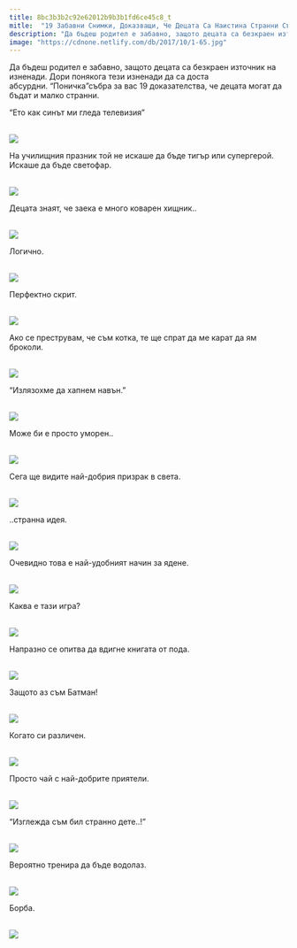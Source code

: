 ```yaml
---
title: 8bc3b3b2c92e62012b9b3b1fd6ce45c8_t
mitle:  "19 Забавни Снимки, Доказващи, Че Децата Са Наистина Странни Същества!"
description: "Да бъдеш родител е забавно, защото децата са безкраен източник на изненади. Дори понякога тези изненади да са доста абсурдни. &qout;Поничка&qout;събра за вас 19 доказателства, "
image: "https://cdnone.netlify.com/db/2017/10/1-65.jpg"
---
```


 <p>Да бъдеш родител е забавно, защото децата са безкраен източник на изненади. Дори понякога тези изненади да са доста абсурдни. “Поничка”събра за вас 19 доказателства, че децата могат да бъдат и малко странни.</p>      <p>“Ето как синът ми гледа телевизия”</p> <p> <br/><img src="https://cdnone.netlify.com/db/2017/10/1-65.jpg"/><br/></p> <p>На училищния празник той не искаше да бъде тигър или супергерой. Искаше да бъде светофар.</p>      <p> <br/><img src="https://cdnone.netlify.com/db/2017/10/2-64.jpg"/><br/></p> <p>Децата знаят, че заека е много коварен хищник..</p> <p> <br/><img src="https://cdnone.netlify.com/db/2017/10/3-63.jpg"/><br/></p> <p>Логично.</p>      <p> <br/><img src="https://cdnone.netlify.com/db/2017/10/4-65.jpg"/><br/></p> <p>Перфектно скрит.</p> <p> <br/><img src="https://cdnone.netlify.com/db/2017/10/5-57.jpg"/><br/></p> <p>Ако се преструвам, че съм котка, те ще спрат да ме карат да ям броколи.</p> <p> <br/><img src="https://cdnone.netlify.com/db/2017/10/6-60.jpg"/><br/></p> <p>“Излязохме да хапнем навън.”</p>      <p> <br/><img src="https://cdnone.netlify.com/db/2017/10/7-58.jpg"/><br/></p> <p>Може би е просто уморен..</p> <p> <br/><img src="https://cdnone.netlify.com/db/2017/10/8-59.jpg"/><br/></p> <p>Сега ще видите най-добрия призрак в света.</p>      <p> <br/><img src="https://cdnone.netlify.com/db/2017/10/9-54.jpg"/><br/></p> <p>..странна идея.</p> <p> <br/><img src="https://cdnone.netlify.com/db/2017/10/10-57.jpg"/><br/></p> <p>Очевидно това е най-удобният начин за ядене.</p> <p> <br/><img src="https://cdnone.netlify.com/db/2017/10/11-50.jpg"/><br/></p> <p>Каква е тази игра?</p> <p> <br/><img src="https://cdnone.netlify.com/db/2017/10/12-50.jpg"/><br/></p> <p>Напразно се опитва да вдигне книгата от пода.</p> <p> <br/><img src="https://cdnone.netlify.com/db/2017/10/13-46.jpg"/><br/></p> <p>Защото аз съм Батман!</p> <p> <br/><img src="https://cdnone.netlify.com/db/2017/10/14-55.jpg"/><br/></p> <p>Когато си различен.</p> <p> <br/><img src="https://cdnone.netlify.com/db/2017/10/15-44.jpg"/><br/></p> <p>Просто чай с най-добрите приятели.</p> <p> <br/><img src="https://cdnone.netlify.com/db/2017/10/16-42.jpg"/><br/></p> <p>“Изглежда съм бил странно дете..!”</p> <p> <br/><img src="https://cdnone.netlify.com/db/2017/10/17-38.jpg"/><br/></p> <p>Вероятно тренира да бъде водолаз.</p> <p> <br/><img src="https://cdnone.netlify.com/db/2017/10/18-30.jpg"/><br/></p> <p>Борба.</p> <p> <br/><img src="https://cdnone.netlify.com/db/2017/10/19-29.jpg"/><br/></p>       